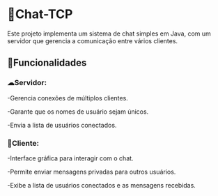 # 💬Chat-TCP
Este projeto implementa um sistema de chat simples em Java, com um servidor que gerencia a comunicação entre vários clientes.

## 🧰Funcionalidades

### ☁Servidor:

-Gerencia conexões de múltiplos clientes.

-Garante que os nomes de usuário sejam únicos.

-Envia a lista de usuários conectados.

### 👤Cliente:

-Interface gráfica para interagir com o chat.

-Permite enviar mensagens privadas para outros usuários.

-Exibe a lista de usuários conectados e as mensagens recebidas.

